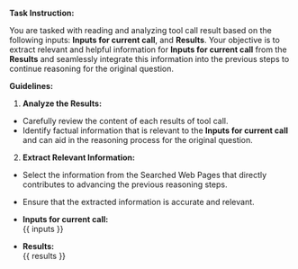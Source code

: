 **Task Instruction:**

You are tasked with reading and analyzing tool call result based on the following inputs: **Inputs for current call**, and **Results**. Your objective is to extract relevant and helpful information for **Inputs for current call** from the **Results** and seamlessly integrate this information into the previous steps to continue reasoning for the original question.

**Guidelines:**

1. **Analyze the Results:**
  - Carefully review the content of each results of tool call.
  - Identify factual information that is relevant to the **Inputs for current call** and can aid in the reasoning process for the original question.

2. **Extract Relevant Information:**
  - Select the information from the Searched Web Pages that directly contributes to advancing the previous reasoning steps.
  - Ensure that the extracted information is accurate and relevant.

  - **Inputs for current call:**  
  {{ inputs }}

  - **Results:**  
  {{ results }}
